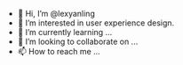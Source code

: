 - 👋 Hi, I’m @lexyanling
- 👀 I’m interested in user experience design.
- 🌱 I’m currently learning ...
- 💞️ I’m looking to collaborate on ...
- 📫 How to reach me ...

<!---
lexyanling/lexyanling is a ✨ special ✨ repository because its `README.md` (this file) appears on your GitHub profile.
You can click the Preview link to take a look at your changes.
--->
